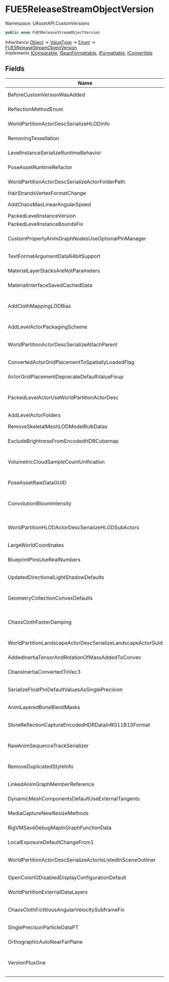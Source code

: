 # FUE5ReleaseStreamObjectVersion

Namespace: UAssetAPI.CustomVersions

```csharp
public enum FUE5ReleaseStreamObjectVersion
```

Inheritance [Object](https://docs.microsoft.com/en-us/dotnet/api/system.object) → [ValueType](https://docs.microsoft.com/en-us/dotnet/api/system.valuetype) → [Enum](https://docs.microsoft.com/en-us/dotnet/api/system.enum) → [FUE5ReleaseStreamObjectVersion](./uassetapi.customversions.fue5releasestreamobjectversion.md)<br>
Implements [IComparable](https://docs.microsoft.com/en-us/dotnet/api/system.icomparable), [ISpanFormattable](https://docs.microsoft.com/en-us/dotnet/api/system.ispanformattable), [IFormattable](https://docs.microsoft.com/en-us/dotnet/api/system.iformattable), [IConvertible](https://docs.microsoft.com/en-us/dotnet/api/system.iconvertible)

## Fields

| Name | Value | Description |
| --- | --: | --- |
| BeforeCustomVersionWasAdded | 0 | Before any version changes were made |
| ReflectionMethodEnum | 1 | Added Lumen reflections to new reflection enum, changed defaults |
| WorldPartitionActorDescSerializeHLODInfo | 2 | Serialize HLOD info in WorldPartitionActorDesc |
| RemovingTessellation | 3 | Removing Tessellation from materials and meshes. |
| LevelInstanceSerializeRuntimeBehavior | 4 | LevelInstance serialize runtime behavior |
| PoseAssetRuntimeRefactor | 5 | Refactoring Pose Asset runtime data structures |
| WorldPartitionActorDescSerializeActorFolderPath | 6 | Serialize the folder path of actor descs |
| HairStrandsVertexFormatChange | 7 | Change hair strands vertex format |
| AddChaosMaxLinearAngularSpeed | 8 | Added max linear and angular speed to Chaos bodies |
| PackedLevelInstanceVersion | 9 | PackedLevelInstance version |
| PackedLevelInstanceBoundsFix | 10 | PackedLevelInstance bounds fix |
| CustomPropertyAnimGraphNodesUseOptionalPinManager | 11 | Custom property anim graph nodes (linked anim graphs, control rig etc.) now use optional pin manager |
| TextFormatArgumentData64bitSupport | 12 | Add native double and int64 support to FFormatArgumentData |
| MaterialLayerStacksAreNotParameters | 13 | Material layer stacks are no longer considered 'static parameters' |
| MaterialInterfaceSavedCachedData | 14 | CachedExpressionData is moved from UMaterial to UMaterialInterface |
| AddClothMappingLODBias | 15 | Add support for multiple cloth deformer LODs to be able to raytrace cloth with a different LOD than the one it is rendered with |
| AddLevelActorPackagingScheme | 16 | Add support for different external actor packaging schemes |
| WorldPartitionActorDescSerializeAttachParent | 17 | Add support for linking to the attached parent actor in WorldPartitionActorDesc |
| ConvertedActorGridPlacementToSpatiallyLoadedFlag | 18 | Converted AActor GridPlacement to bIsSpatiallyLoaded flag |
| ActorGridPlacementDeprecateDefaultValueFixup | 19 | Fixup for bad default value for GridPlacement_DEPRECATED |
| PackedLevelActorUseWorldPartitionActorDesc | 20 | PackedLevelActor started using FWorldPartitionActorDesc (not currently checked against but added as a security) |
| AddLevelActorFolders | 21 | Add support for actor folder objects |
| RemoveSkeletalMeshLODModelBulkDatas | 22 | Remove FSkeletalMeshLODModel bulk datas |
| ExcludeBrightnessFromEncodedHDRCubemap | 23 | Exclude brightness from the EncodedHDRCubemap, |
| VolumetricCloudSampleCountUnification | 24 | Unified volumetric cloud component quality sample count slider between main and reflection views for consistency |
| PoseAssetRawDataGUID | 25 | Pose asset GUID generated from source AnimationSequence |
| ConvolutionBloomIntensity | 26 | Convolution bloom now take into account FPostProcessSettings::BloomIntensity for scatter dispersion. |
| WorldPartitionHLODActorDescSerializeHLODSubActors | 27 | Serialize FHLODSubActors instead of FGuids in WorldPartition HLODActorDesc |
| LargeWorldCoordinates | 28 | Large Worlds - serialize double types as doubles |
| BlueprintPinsUseRealNumbers | 29 | Deserialize old BP float and double types as real numbers for pins |
| UpdatedDirectionalLightShadowDefaults | 30 | Changed shadow defaults for directional light components, version needed to not affect old things |
| GeometryCollectionConvexDefaults | 31 | Refresh geometry collections that had not already generated convex bodies. |
| ChaosClothFasterDamping | 32 | Add faster damping calculations to the cloth simulation and rename previous Damping parameter to LocalDamping. |
| WorldPartitionLandscapeActorDescSerializeLandscapeActorGuid | 33 | Serialize LandscapeActorGuid in FLandscapeActorDesc sub class. |
| AddedInertiaTensorAndRotationOfMassAddedToConvex | 34 | add inertia tensor and rotation of mass to convex |
| ChaosInertiaConvertedToVec3 | 35 | Storing inertia tensor as vec3 instead of matrix. |
| SerializeFloatPinDefaultValuesAsSinglePrecision | 36 | For Blueprint real numbers, ensure that legacy float data is serialized as single-precision |
| AnimLayeredBoneBlendMasks | 37 | Upgrade the BlendMasks array in existing LayeredBoneBlend nodes |
| StoreReflectionCaptureEncodedHDRDataInRG11B10Format | 38 | Uses RG11B10 format to store the encoded reflection capture data on mobile |
| RawAnimSequenceTrackSerializer | 39 | Add WithSerializer type trait and implementation for FRawAnimSequenceTrack |
| RemoveDuplicatedStyleInfo | 40 | Removed font from FEditableTextBoxStyle, and added FTextBlockStyle instead. |
| LinkedAnimGraphMemberReference | 41 | Added member reference to linked anim graphs |
| DynamicMeshComponentsDefaultUseExternalTangents | 42 | Changed default tangent behavior for new dynamic mesh components |
| MediaCaptureNewResizeMethods | 43 | Added resize methods to media capture |
| RigVMSaveDebugMapInGraphFunctionData | 44 | Function data stores a map from work to debug operands |
| LocalExposureDefaultChangeFrom1 | 45 | Changed default Local Exposure Contrast Scale from 1.0 to 0.8 |
| WorldPartitionActorDescSerializeActorIsListedInSceneOutliner | 46 | Serialize bActorIsListedInSceneOutliner in WorldPartitionActorDesc |
| OpenColorIODisabledDisplayConfigurationDefault | 47 | Disabled opencolorio display configuration by default |
| WorldPartitionExternalDataLayers | 48 | Serialize ExternalDataLayerAsset in WorldPartitionActorDesc |
| ChaosClothFictitiousAngularVelocitySubframeFix | 49 | Fix Chaos Cloth fictitious angular scale bug that requires existing parameter rescaling. |
| SinglePrecisonParticleDataPT | 50 | Store physics thread particles data in single precision |
| OrthographicAutoNearFarPlane | 51 | Orthographic Near and Far Plane Auto-resolve enabled by default |
| VersionPlusOne | 52 | -----new versions can be added above this line------------------------------------------------- |
